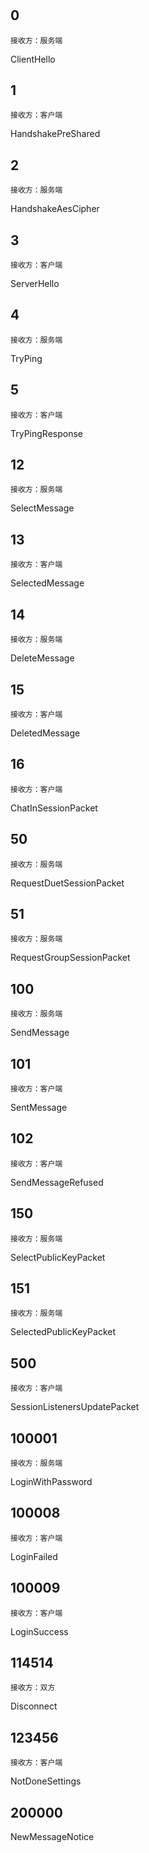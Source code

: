 #  

## 0

```
接收方：服务端
```

ClientHello

## 1

```
接收方：客户端
```

HandshakePreShared

## 2

```
接收方：服务端
```

HandshakeAesCipher

## 3

```
接收方：客户端
```

ServerHello

## 4

```
接收方：服务端
```

TryPing

## 5

```
接收方：客户端
```

TryPingResponse

## 12

```
接收方：服务端
```

SelectMessage

## 13

```
接收方：客户端
```

SelectedMessage

## 14

```
接收方：服务端
```

DeleteMessage

## 15

```
接收方：客户端
```

DeletedMessage

## 16

```
接收方：客户端
```

ChatInSessionPacket

## 50

```
接收方：服务端
```

RequestDuetSessionPacket

## 51

```
接收方：服务端
```

RequestGroupSessionPacket

## 100

```
接收方：服务端
```

SendMessage

## 101

```
接收方：客户端
```

SentMessage

## 102

```
接收方：客户端
```

SendMessageRefused

## 150

```
接收方：服务端
```

SelectPublicKeyPacket

## 151

```
接收方：服务端
```

SelectedPublicKeyPacket

## 500

```
接收方：客户端
```

SessionListenersUpdatePacket

## 100001

```
接收方：服务端
```

LoginWithPassword

## 100008

```
接收方：客户端
```

LoginFailed

## 100009

```
接收方：客户端
```

LoginSuccess

## 114514

```
接收方：双方
```

Disconnect

## 123456

```
接收方：客户端 
```

NotDoneSettings

## 200000

NewMessageNotice
